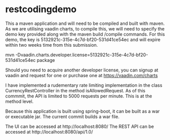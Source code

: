# restcodingdemo
This a maven application and will need to be compiled and built with maven. 
As we are utilising vaadin charts, to compile this, we will need to specify the demo key provided along with the maven build /compile commands. 
For this demo, the key is 5132921c-315e-4c7d-bf20-531d41ce54ec and will expire within two weeks time from this submission. 

mvn -Dvaadin.charts.developer.license=5132921c-315e-4c7d-bf20-531d41ce54ec package

Should you need to acquire another developer license, you can signup at vaadin and request for one or purchase one at https://vaadin.com/charts  

I have implemented a rudementary rate limiting implementation in the class CurrencyRestController in the method isAllowedRequest. 
As of this commmit, the API is limited to 5000 requests per minute. This is at the method level. 

Because this application is built using spring-boot, it can be built as a war or executable jar. The current commit builds a war file. 

The UI can be accessed at http://localhost:8080/ 
The REST API can be accessed at http://localhost:8080/api/1.0/  

